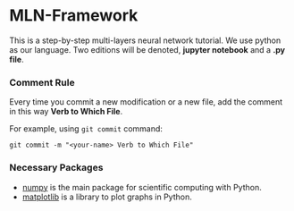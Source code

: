 # MLN-Framework
This is a step-by-step multi-layers neural network tutorial. We use python as our language. Two editions will be denoted, **jupyter notebook** and a **.py file**.

### Comment Rule
Every time you commit a new modification or a new file, add the comment in this way **<your-name> Verb to Which File**.

For example, using `git commit` command:

```
git commit -m "<your-name> Verb to Which File" 
```

### Necessary Packages 
* [numpy](http://www.numpy.org/) is the main package for scientific computing with Python. 
* [matplotlib](http://matplotlib.org) is a library to plot graphs in Python.

